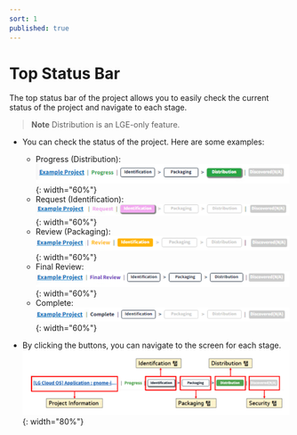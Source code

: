 ```yaml
---
sort: 1
published: true
---
```


# Top Status Bar

The top status bar of the project allows you to easily check the current status of the project and navigate to each stage.

> **Note**
> Distribution is an LGE-only feature.

- You can check the status of the project. Here are some examples:
  - Progress (Distribution):  
    ![StatusBarProgress](../images/project/status_bar/status_dist_progress.png){: width="60%"}
  - Request (Identification):  
    ![StatusBarRequest](../images/project/status_bar/status_iden_request.png){: width="60%"}
  - Review (Packaging):  
    ![StatusBarReview](../images/project/status_bar/status_pack_review.png){: width="60%"}
  - Final Review:  
    ![StatusBarFinalReview](../images/project/status_bar/status_final_review.png){: width="60%"}
  - Complete:  
    ![StatusBarComplete](../images/project/status_bar/status_complete.png){: width="60%"}

- By clicking the buttons, you can navigate to the screen for each stage.  
  ![StatusBarTab](../images/project/status_bar/status_bar_tab.png){: width="80%"}